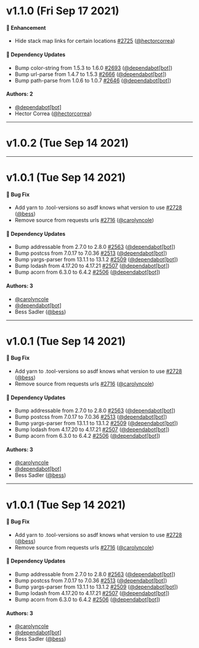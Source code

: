 # v1.1.0 (Fri Sep 17 2021)

#### 🚀 Enhancement

- Hide stack map links for certain locations [#2725](https://github.com/pulibrary/orangelight/pull/2725) ([@hectorcorrea](https://github.com/hectorcorrea))

#### 🔩 Dependency Updates

- Bump color-string from 1.5.3 to 1.6.0 [#2693](https://github.com/pulibrary/orangelight/pull/2693) ([@dependabot[bot]](https://github.com/dependabot[bot]))
- Bump url-parse from 1.4.7 to 1.5.3 [#2666](https://github.com/pulibrary/orangelight/pull/2666) ([@dependabot[bot]](https://github.com/dependabot[bot]))
- Bump path-parse from 1.0.6 to 1.0.7 [#2646](https://github.com/pulibrary/orangelight/pull/2646) ([@dependabot[bot]](https://github.com/dependabot[bot]))

#### Authors: 2

- [@dependabot[bot]](https://github.com/dependabot[bot])
- Hector Correa ([@hectorcorrea](https://github.com/hectorcorrea))

---

# v1.0.2 (Tue Sep 14 2021)



---

# v1.0.1 (Tue Sep 14 2021)

#### 🐛 Bug Fix

- Add yarn to .tool-versions so asdf knows what version to use [#2728](https://github.com/pulibrary/orangelight/pull/2728) ([@bess](https://github.com/bess))
- Remove source from requests urls [#2716](https://github.com/pulibrary/orangelight/pull/2716) ([@carolyncole](https://github.com/carolyncole))

#### 🔩 Dependency Updates

- Bump addressable from 2.7.0 to 2.8.0 [#2563](https://github.com/pulibrary/orangelight/pull/2563) ([@dependabot[bot]](https://github.com/dependabot[bot]))
- Bump postcss from 7.0.17 to 7.0.36 [#2513](https://github.com/pulibrary/orangelight/pull/2513) ([@dependabot[bot]](https://github.com/dependabot[bot]))
- Bump yargs-parser from 13.1.1 to 13.1.2 [#2509](https://github.com/pulibrary/orangelight/pull/2509) ([@dependabot[bot]](https://github.com/dependabot[bot]))
- Bump lodash from 4.17.20 to 4.17.21 [#2507](https://github.com/pulibrary/orangelight/pull/2507) ([@dependabot[bot]](https://github.com/dependabot[bot]))
- Bump acorn from 6.3.0 to 6.4.2 [#2506](https://github.com/pulibrary/orangelight/pull/2506) ([@dependabot[bot]](https://github.com/dependabot[bot]))

#### Authors: 3

- [@carolyncole](https://github.com/carolyncole)
- [@dependabot[bot]](https://github.com/dependabot[bot])
- Bess Sadler ([@bess](https://github.com/bess))

---

# v1.0.1 (Tue Sep 14 2021)

#### 🐛 Bug Fix

- Add yarn to .tool-versions so asdf knows what version to use [#2728](https://github.com/pulibrary/orangelight/pull/2728) ([@bess](https://github.com/bess))
- Remove source from requests urls [#2716](https://github.com/pulibrary/orangelight/pull/2716) ([@carolyncole](https://github.com/carolyncole))

#### 🔩 Dependency Updates

- Bump addressable from 2.7.0 to 2.8.0 [#2563](https://github.com/pulibrary/orangelight/pull/2563) ([@dependabot[bot]](https://github.com/dependabot[bot]))
- Bump postcss from 7.0.17 to 7.0.36 [#2513](https://github.com/pulibrary/orangelight/pull/2513) ([@dependabot[bot]](https://github.com/dependabot[bot]))
- Bump yargs-parser from 13.1.1 to 13.1.2 [#2509](https://github.com/pulibrary/orangelight/pull/2509) ([@dependabot[bot]](https://github.com/dependabot[bot]))
- Bump lodash from 4.17.20 to 4.17.21 [#2507](https://github.com/pulibrary/orangelight/pull/2507) ([@dependabot[bot]](https://github.com/dependabot[bot]))
- Bump acorn from 6.3.0 to 6.4.2 [#2506](https://github.com/pulibrary/orangelight/pull/2506) ([@dependabot[bot]](https://github.com/dependabot[bot]))

#### Authors: 3

- [@carolyncole](https://github.com/carolyncole)
- [@dependabot[bot]](https://github.com/dependabot[bot])
- Bess Sadler ([@bess](https://github.com/bess))

---

# v1.0.1 (Tue Sep 14 2021)

#### 🐛 Bug Fix

- Add yarn to .tool-versions so asdf knows what version to use [#2728](https://github.com/pulibrary/orangelight/pull/2728) ([@bess](https://github.com/bess))
- Remove source from requests urls [#2716](https://github.com/pulibrary/orangelight/pull/2716) ([@carolyncole](https://github.com/carolyncole))

#### 🔩 Dependency Updates

- Bump addressable from 2.7.0 to 2.8.0 [#2563](https://github.com/pulibrary/orangelight/pull/2563) ([@dependabot[bot]](https://github.com/dependabot[bot]))
- Bump postcss from 7.0.17 to 7.0.36 [#2513](https://github.com/pulibrary/orangelight/pull/2513) ([@dependabot[bot]](https://github.com/dependabot[bot]))
- Bump yargs-parser from 13.1.1 to 13.1.2 [#2509](https://github.com/pulibrary/orangelight/pull/2509) ([@dependabot[bot]](https://github.com/dependabot[bot]))
- Bump lodash from 4.17.20 to 4.17.21 [#2507](https://github.com/pulibrary/orangelight/pull/2507) ([@dependabot[bot]](https://github.com/dependabot[bot]))
- Bump acorn from 6.3.0 to 6.4.2 [#2506](https://github.com/pulibrary/orangelight/pull/2506) ([@dependabot[bot]](https://github.com/dependabot[bot]))

#### Authors: 3

- [@carolyncole](https://github.com/carolyncole)
- [@dependabot[bot]](https://github.com/dependabot[bot])
- Bess Sadler ([@bess](https://github.com/bess))

